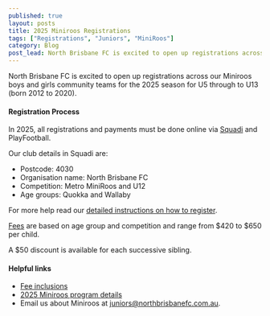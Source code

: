 ```yaml
---
published: true
layout: posts
title: 2025 Miniroos Registrations
tags: ["Registrations", "Juniors", "MiniRoos"]
category: Blog
post_lead: North Brisbane FC is excited to open up registrations across our junior boys and girls community teams for the 2025 season.
---
```



North Brisbane FC is excited to open up registrations across our Miniroos boys and girls community teams for the 2025 season for U5 through to U13 (born 2012 to 2020).


#### Registration Process

In 2025, all registrations and payments must be done online via [Squadi](https://registration.squadi.com/login) and PlayFootball.

Our club details in Squadi are:
- Postcode: 4030
- Organisation name: North Brisbane FC
- Competition: Metro MiniRoos and U12
- Age groups: Quokka and Wallaby

For more help read our [detailed instructions on how to register](/programs/miniroos/registration/).

[Fees](/programs/miniroos/fees/) are based on age group and competition and range from $420 to $650 per child.

A $50 discount is available for each successive sibling.

#### Helpful links

- [Fee inclusions](/blog/2024/12/30/registration-info-seniors-and-juniors)
- [2025 Miniroos program details](/programs/miniroos/about/)
- Email us about Miniroos at [juniors@northbrisbanefc.com.au](mailto:juniors@northbrisbanefc.com.au).